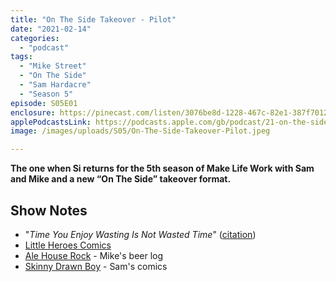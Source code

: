 ```yaml
---
title: "On The Side Takeover - Pilot"
date: "2021-02-14"
categories: 
  - "podcast"
tags: 
  - "Mike Street"
  - "On The Side"
  - "Sam Hardacre"
  - "Season 5"
episode: S05E01
enclosure: https://pinecast.com/listen/3076be8d-1228-467c-82e1-387f70129bd8.mp3
applePodcastsLink: https://podcasts.apple.com/gb/podcast/21-on-the-side-takeover-pilot/id1490247567?i=1000587027914
image: /images/uploads/S05/On-The-Side-Takeover-Pilot.jpeg

---
```


**The one when Si returns for the 5th season of Make Life Work with Sam and Mike and a new “On The Side” takeover format.**

## Show Notes

- "_Time You Enjoy Wasting Is Not Wasted Time_" ([citation](https://quoteinvestigator.com/2010/06/11/time-you-enjoy/))
- [Little Heroes Comics](https://www.littleheroescomics.co.uk/)
- [Ale House Rock](https://beer.mikestreety.co.uk/) - Mike's beer log
- [Skinny Drawn Boy](https://instagram.com/skinnydrawnboy?igshid=wskrvdbe0657) - Sam's comics
